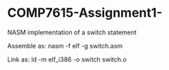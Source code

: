# COMP7615-Assignment1-
NASM implementation of a switch statement

Assemble as: nasm -f elf -g switch.asm


Link as: ld -m elf_i386 -o switch switch.o
